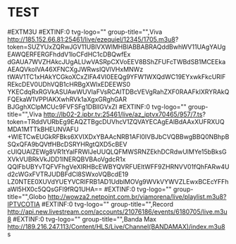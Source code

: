# TEST
#EXTM3U  #EXTINF:0 tvg-logo="" group-title="",Viva http://185.152.66.81:25461/live/ezequiel/12345/1705.m3u8?  token=SUZYUxZQRwJGV11UBlVXWlMHBlABBABRAQddBwhWV11UAgYAUgEAWQERFERGFhddV1loCFdHC1cDBQwfEx  dGAUA7WVZHAkcJUgALUwVASRpCXVoEEV8BShZFUFcTWBdSB1MCEEkaAEAQVkoIVA46XFNCXgJWRwsIQVlVHxMNWz  tWAV1TC1xHAkYCGkoXCxZIFA4VI0EEQg9YFW1WXQdWC19EYxwkFkcURlFREkcDEV0UDhVQB1cHRBgXWlxEDEEWS0  YKECdqRxRGVkASUAwWUVlaFVsRCAITDBcVEVgRahZXF0RAAFkIXRYRAkQFQEkaW1VPPlAKXwhRVk1aXgxGRghGAR  BJGghXClpMCUc9FVFSFg1DBlIGVxZI  #EXTINF:0 tvg-logo="" group-title="",Viva http://lb02-2.ipbr.tv:25461/live/az_iptvx70465/957/7.ts?  token=TRddVURbEg9EAQZTBgcDUVhcV1ZQVAYECAgEAlBdAAxXUFRXUQMDA1MTTkBHEUNVAFU  +WlETCwEUGkRFBks6XVIXDxYBAAcNRB1AFl0IVBJbCVQBBwgBBQ0NBhpBSQxQFA9bQVtfHBcDSRYHRgtQXD5cBEV  cUlQUAlZEWg8VR1tYalFRWlJeUUQLQFMWSRNZEkhDCRdwUlMYe15bBksGXVkVUBRkVkJDD1INERQBVBAoVgdcR1x  QQlFbUBYvTQFVFhgVeXIRHBcEWBYQVRFUEltWFF9ZHRNVV01fQhFARw4Ud2cWGxFVTRJUDBFdCl8SWxoVQBcdE19  LZ0NTEE0XUVdYUEYVCRIFRB1AD1UdblMOVg9WVkVYWVZLEwxBCEcYFFhaWl5HX0c5QQsGFl9fRQ1UHA==  #EXTINF:0 tvg-logo="" group-title="",Globo http://wowza2.netpoint.com.br/viamorena/live/playlist.m3u8?IPTVCOTIA   #EXTINF:0 tvg-logo="" group-title="",Record http://api.new.livestream.com/accounts/21076186/events/6180705/live.m3u8   #EXTINF:0 tvg-logo="" group-title="",Banda Max http://189.216.247.113/Content/HLS/Live/Channel(BANDAMAX)/index.m3u8
 s
